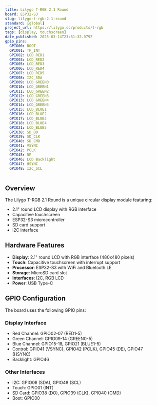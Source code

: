 ```yaml
---
title: Lilygo T-RGB 2.1 Round
board: ESP32-S3
slug: lilygo-t-rgb-2.1-round
standard: [global]
project_url: https://lilygo.cc/products/t-rgb
tags: [display, touchscreen]
date_published: 2025-03-14T23:31:32.079Z
gpio_pins:
  GPIO00: BOOT
  GPIO01: TP_INT
  GPIO02: LCD_RED1
  GPIO03: LCD_RED2
  GPIO05: LCD_RED3
  GPIO06: LCD_RED4
  GPIO07: LCD_RED5
  GPIO08: I2C_SDA
  GPIO09: LCD_GREEN0
  GPIO10: LCD_GREEN1
  GPIO11: LCD_GREEN2
  GPIO12: LCD_GREEN3
  GPIO13: LCD_GREEN4
  GPIO14: LCD_GREEN5
  GPIO15: LCD_BLUE1
  GPIO16: LCD_BLUE2
  GPIO17: LCD_BLUE3
  GPIO18: LCD_BLUE4
  GPIO21: LCD_BLUE5
  GPIO38: SD_DO
  GPIO39: SD_CLK
  GPIO40: SD_CMD
  GPIO41: VSYNC
  GPIO42: PCLK
  GPIO45: DE
  GPIO46: LCD Backlight
  GPIO47: HSYNC
  GPIO48: I2C_SCL
---
```


## Overview

The Lilygo T-RGB 2.1 Round is a unique circular display module featuring:

- 2.1" round LCD display with RGB interface
- Capacitive touchscreen
- ESP32-S3 microcontroller
- SD card support
- I2C interface

## Hardware Features

- **Display**: 2.1" round LCD with RGB interface (480x480 pixels)
- **Touch**: Capacitive touchscreen with interrupt support
- **Processor**: ESP32-S3 with WiFi and Bluetooth LE
- **Storage**: MicroSD card slot
- **Interfaces**: I2C, RGB LCD
- **Power**: USB Type-C

## GPIO Configuration

The board uses the following GPIO pins:

### Display Interface
- Red Channel: GPIO02-07 (RED1-5)
- Green Channel: GPIO09-14 (GREEN0-5)
- Blue Channel: GPIO15-18, GPIO21 (BLUE1-5)
- Control: GPIO41 (VSYNC), GPIO42 (PCLK), GPIO45 (DE), GPIO47 (HSYNC)
- Backlight: GPIO46

### Other Interfaces
- I2C: GPIO08 (SDA), GPIO48 (SCL)
- Touch: GPIO01 (INT)
- SD Card: GPIO38 (DO), GPIO39 (CLK), GPIO40 (CMD)
- Boot: GPIO00


